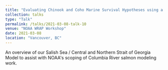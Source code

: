 ```yaml
---
title: "Evaluating Chinook and Coho Marine Survival Hypotheses using a Spatially Resolved End-to-End Model for the Central and Northern Salish Sea"
collection: talks
type: "Talk"
permalink: /talks/2021-03-08-talk-10
venue: "NOAA WRAP Workshop"
date: 2021-03-08
location: "Vancouver, BC"
---
```


An overview of our Salish Sea / Central and Northern Strait of Georgia Model to assist with NOAA's scoping of Columbia River salmon modeling work.